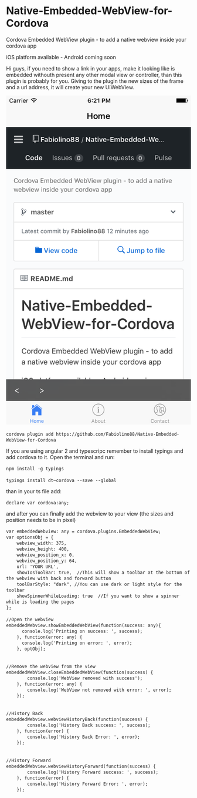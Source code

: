 # Native-Embedded-WebView-for-Cordova
Cordova Embedded WebView plugin - to add a native webview inside your cordova app

iOS platform available - Android coming soon

Hi guys, if you need to show a link in your apps, make it looking like is embedded withouth present any other modal view or controller, than this plugin is probably for you.
Giving to the plugin the new sizes of the frame and a url address, it will create your new UIWebView.


![alt tag](https://github.com/Fabiolino88/Native-Embedded-WebView-for-Cordova/blob/master/Example.png)


```
cordova plugin add https://github.com/Fabiolino88/Native-Embedded-WebView-for-Cordova
```


If you are using angular 2 and typescripc remember to install typings and add cordova to it.
Open the terminal and run:

```
npm install -g typings

typings install dt~cordova --save --global
```

than in your ts file add: 

```
declare var cordova:any;
```

and after you can finally add the webview to your view
(the sizes and position needs to be in pixel)

```
var embeddedWebview: any = cordova.plugins.EmbeddedWebView;
var optionsObj = {
    webview_width: 375,
    webview_height: 400,
    webview_position_x: 0,
    webview_position_y: 64,
    url: 'YOUR URL',
    showIosToolBar: true,  //This will show a toolbar at the bottom of the webview with back and forward button
    toolBarStyle: "dark", //You can use dark or light style for the toolbar
    showSpinnerWhileLoading: true  //If you want to show a spinner while is loading the pages
};

//Open the webview
embeddedWebview.showEmbeddedWebView(function(success: any){
      console.log('Printing on success: ', success);
    }, function(error: any) {
      console.log('Printing on error: ', error);
    }, optObj);
    

//Remove the webview from the view
embeddedWebView.closeEmbeddedWebView(function(success) {
        console.log('WebView removed with success');
    }, function(error: any) {
        console.log('WebView not removed with error: ', error);
    });
    

//History Back
embeddedWebview.webviewHistoryBack(function(success) {
        console.log('History Back success: ', success);
    }, function(error) {
        console.log('History Back Error: ', error);
    });
    

//History Forward
embeddedWebview.webviewHistoryForward(function(success) {
        console.log('History Forward success: ', success);
    }, function(error) {
        console.log('History Forward Error: ', error);
    });
```
